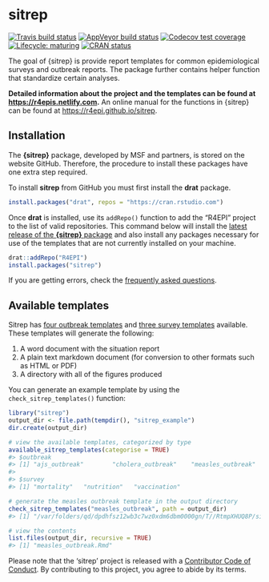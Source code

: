 
<!-- README.md is generated from README.Rmd. Please edit that file -->

# sitrep

<!-- badges: start -->

[![Travis build
status](https://travis-ci.org/R4EPI/sitrep.svg?branch=master)](https://travis-ci.org/R4EPI/sitrep)
[![AppVeyor build
status](https://ci.appveyor.com/api/projects/status/github/R4EPI/sitrep?branch=master&svg=true)](https://ci.appveyor.com/project/R4EPI/sitrep)
[![Codecov test
coverage](https://codecov.io/gh/R4EPI/sitrep/branch/master/graph/badge.svg)](https://codecov.io/gh/R4EPI/sitrep?branch=master)
[![Lifecycle:
maturing](https://img.shields.io/badge/lifecycle-maturing-blue.svg)](https://www.tidyverse.org/lifecycle/#maturing)
[![CRAN
status](https://www.r-pkg.org/badges/version/sitrep)](https://CRAN.R-project.org/package=sitrep)
<!-- badges: end -->

The goal of {sitrep} is provide report templates for common
epidemiological surveys and outbreak reports. The package further
contains helper function that standardize certain analyses.

**Detailed information about the project and the templates can be found
at <https://r4epis.netlify.com>.** An online manual for the functions in
{sitrep} can be found at <https://r4epi.github.io/sitrep>.

## Installation

The **{sitrep}** package, developed by MSF and partners, is stored on
the website GitHub. Therefore, the procedure to install these packages
have one extra step required.

To install **sitrep** from GitHub you must first install the **drat**
package.

``` r
install.packages("drat", repos = "https://cran.rstudio.com")
```

Once **drat** is installed, use its `addRepo()` function to add the
“R4EPI” project to the list of valid repositories. This command below
will install the [latest release of the **{sitrep}**
package](https://github.com/R4EPI/sitrep/releases) and also install any
packages necessary for use of the templates that are not currently
installed on your machine.

``` r
drat::addRepo("R4EPI")
install.packages("sitrep")
```

If you are getting errors, check the [frequently asked
questions](https://r4epis.netlify.com/faq/).

## Available templates

Sitrep has [four outbreak
templates](https://r4epis.netlify.com/outbreaks/) and [three survey
templates](https://r4epis.netlify.com/surveys/) available. These
templates will generate the following:

1.  A word document with the situation report
2.  A plain text markdown document (for conversion to other formats such
    as HTML or PDF)
3.  A directory with all of the figures produced

You can generate an example template by using the
`check_sitrep_templates()` function:

``` r
library("sitrep")
output_dir <- file.path(tempdir(), "sitrep_example")
dir.create(output_dir)

# view the available templates, categorized by type
available_sitrep_templates(categorise = TRUE)
#> $outbreak
#> [1] "ajs_outbreak"        "cholera_outbreak"    "measles_outbreak"    "meningitis_outbreak"
#> 
#> $survey
#> [1] "mortality"   "nutrition"   "vaccination"

# generate the measles outbreak template in the output directory
check_sitrep_templates("measles_outbreak", path = output_dir)
#> [1] "/var/folders/qd/dpdhfsz12wb3c7wz0xdm6dbm0000gn/T//RtmpXHUQ8P/sitrep_example"

# view the contents
list.files(output_dir, recursive = TRUE)
#> [1] "measles_outbreak.Rmd"
```

Please note that the ‘sitrep’ project is released with a [Contributor
Code of Conduct](.github/CODE_OF_CONDUCT.md). By contributing to this
project, you agree to abide by its terms.
